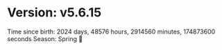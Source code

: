 # Version: v5.6.15
Time since birth: 2024 days, 48576 hours, 2914560 minutes, 174873600 seconds
Season: Spring 🌸
